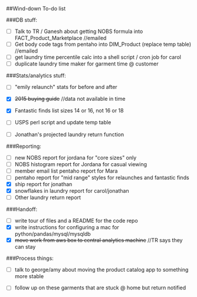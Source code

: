 ##Wind-down To-do list

###DB stuff:
- [ ]  Talk to TR / Ganesh about getting NOBS formula into 
FACT_Product_Marketplace //emailed
- [ ]  Get body code tags from pentaho into DIM_Product (replace temp table) //emailed
- [ ]  get laundry time percentile calc into a shell script / cron job for 
carol
- [ ]  duplicate laundry time maker for garment time @ customer

###Stats/analytics stuff:
- [ ]  "emily relaunch" stats for before and after
- [X]  ~~2015 buying guide~~   //data not available in time
- [X]  Fantastic finds list sizes 14 or 16, not 16 or 18
- [ ]  USPS perl script and update temp table
- [ ]  Jonathan's projected laundry return function


###Reporting:
- [ ]  new NOBS report for jordana for "core sizes" only
- [ ]  NOBS histogram report for Jordana for casual viewing
- [ ]  member email list pentaho report for Mara
- [ ]  pentaho report for "mid range" styles for relaunches and fantastic finds
- [X]  ship report for jonathan
- [X]  snowflakes in laundry report for carol/jonathan  
- [ ]  Other laundry return report

###Handoff:
- [ ]  write tour of files and a README for the code repo
- [X]  write instructions for configuring a mac for python/pandas/mysql/mysqldb
- [X]  ~~move work from aws box to central analytics machine~~ 
  //TR says they can stay

###Process things:
- [ ]  talk to george/amy about moving the product catalog app to something 
more stable
- [ ]  follow up on these garments that are stuck @ home but return notified


